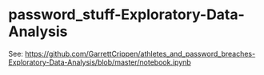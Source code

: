 # password_stuff-Exploratory-Data-Analysis
See:
https://github.com/GarrettCrippen/athletes_and_password_breaches-Exploratory-Data-Analysis/blob/master/notebook.ipynb
